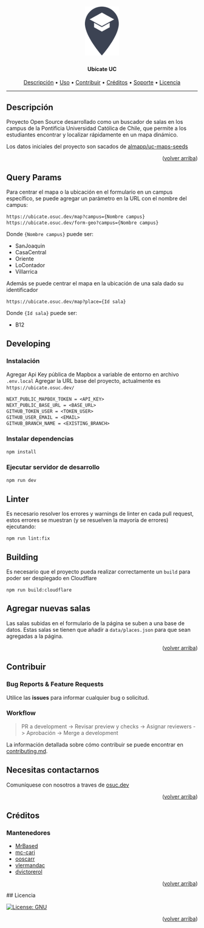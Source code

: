 <h1 align="center">
  <br>
  <a href=# name="readme-top"><img src="https://raw.githubusercontent.com/open-source-uc/UbiCate/7da46a5fe0f10a794a3b7477bb7103017bc5dfdc/static/assets/logo-dark.svg" width="90px" alt="banner"></a>
</h1>

<h4 align="center"> Ubícate UC </h4>

<p align="center">
  <a href="#Descripción">Descripción</a> •
  <a href="#Uso">Uso</a> •
  <a href="#Contribuir">Contribuir</a> •
  <a href="#Créditos">Créditos</a> •
  <a href="#Soporte">Soporte</a> •
  <a href="#licencia">Licencia</a>
</p>

---

## Descripción

Proyecto Open Source desarrollado como un buscador de salas en los campus de la Pontificia Universidad Católica de Chile, que permite a los estudiantes encontrar y localizar rápidamente en un mapa dinámico.

Los datos iniciales del proyecto son sacados de [almapp/uc-maps-seeds](https://github.com/almapp/uc-maps-seeds)

<p align="right">(<a href="#readme-top">volver arriba</a>)</p>

## Query Params

Para centrar el mapa o la ubicación en el formulario en un campus específico, se puede agregar un parámetro en la URL con el nombre del campus:

```
https://ubicate.osuc.dev/map?campus={Nombre campus}
https://ubicate.osuc.dev/form-geo?campus={Nombre campus}
```

Donde `{Nombre campus}` puede ser:
- SanJoaquin
- CasaCentral
- Oriente
- LoContador
- Villarrica


Además se puede centrar el mapa en la ubicación de una sala dado su identificador

```
https://ubicate.osuc.dev/map?place={Id sala}
```

Donde `{Id sala}` puede ser:
- B12

## Developing

### Instalación

Agregar Api Key pública de Mapbox a variable de entorno en archivo ``.env.local``
Agregar la URL base del proyecto, actualmente es `https://ubicate.osuc.dev/`

```shell
NEXT_PUBLIC_MAPBOX_TOKEN = <API_KEY>
NEXT_PUBLIC_BASE_URL = <BASE_URL>
GITHUB_TOKEN_USER = <TOKEN_USER>
GITHUB_USER_EMAIL = <EMAIL>
GITHUB_BRANCH_NAME = <EXISTING_BRANCH>
```

### Instalar dependencias

```shell
npm install
```

### Ejecutar servidor de desarrollo

```shell
npm run dev
```

## Linter

Es necesario resolver los errores y warnings de linter en cada pull request, estos errores se muestran (y se resuelven la mayoría de errores) ejecutando:

```
npm run lint:fix
```

## Building

Es necesario que el proyecto pueda realizar correctamente un `build` para poder ser desplegado en Cloudflare

```shell
npm run build:cloudflare
```

## Agregar nuevas salas

Las salas subidas en el formulario de la página se suben a una base de datos. Estas salas se tienen que añadir a `data/places.json`  para que sean agregadas a la página.

<p align="right">(<a href="#readme-top">volver arriba</a>)</p>

## Contribuir

### Bug Reports & Feature Requests

Utilice las **issues** para informar cualquier bug o solicitud.

### Workflow


> PR a development -> Revisar preview y checks -> Asignar reviewers -> Aprobación -> Merge a development

La información detallada sobre cómo contribuir se puede encontrar en [contributing.md](contributing.md).


## Necesitas contactarnos
Comuníquese con nosotros a traves de [osuc.dev](https://links.osuc.dev/)

<p align="right">(<a href="#readme-top">volver arriba</a>)</p>

## Créditos

### Mantenedores

- [MrBased](https://github.com/MrBased)
- [mc-cari](https://github.com/mc-cari)
- [ooscarr](https://github.com/ooscarr)
- [vlermandac](https://github.com/vlermandac)
- [dvictorerol](https://github.com/dvictorerol)

<p align="right">(<a href="#readme-top">volver arriba</a>)</p>
## Licencia

[![License: GNU](https://img.shields.io/badge/License-GNU-yellow.svg)](./license.md)

<p align="right">(<a href="#readme-top">volver arriba</a>)</p>
